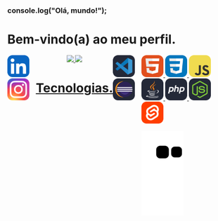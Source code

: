 ### console.log("Olá, mundo!");

# Bem-vindo(a) ao meu perfil.
<div style = "display: flex">

<div>
<a href = "https://www.linkedin.com/in/alef-silva-8a9819257/">
    <img aling = "center" alt = "linkedin" src = "https://raw.githubusercontent.com/tandpfun/skill-icons/59059d9d1a2c092696dc66e00931cc1181a4ce1f/icons/LinkedIn.svg" width = "50px" heigth = "50px">
<a href = "https://www.instagram.com/aleft_silva/">
    <img aling = "center" alt = "instagram" src = "https://raw.githubusercontent.com/tandpfun/skill-icons/59059d9d1a2c092696dc66e00931cc1181a4ce1f/icons/Instagram.svg" width = "50px" heigth = "50px">
</div>
  
<div align="center">
  <img height="180em" src="https://github-readme-stats.vercel.app/api?username=alefthiago&show_icons=true&theme=dracula"/>
  <img height="170em" src="https://github-readme-stats.vercel.app/api/top-langs/?username=alefthiago&layout=compact&langs_count=7&theme=dracula"/>
</div>

# Tecnologias.
<div style="display: inline_block">
<a href = "https://code.visualstudio.com/">
    <img aling = "center" alt = "VsCode" src = "https://raw.githubusercontent.com/tandpfun/skill-icons/59059d9d1a2c092696dc66e00931cc1181a4ce1f/icons/VSCode-Dark.svg" width = "50px" heigth = "50px">

  <a href = "https://www.eclipse.org/downloads/">
    <img aling = "center" alt = "eclipse" src = "https://raw.githubusercontent.com/tandpfun/skill-icons/59059d9d1a2c092696dc66e00931cc1181a4ce1f/icons/Eclipse-Dark.svg" width = "50px" heigth = "50px">
</div>

<div style="display: inline_block">
    <img aling = "center" alt = "html" src = "https://raw.githubusercontent.com/tandpfun/skill-icons/59059d9d1a2c092696dc66e00931cc1181a4ce1f/icons/HTML.svg" width = "50px" heigth = "50px">
    <img aling = "center" alt = "css" src = "https://raw.githubusercontent.com/tandpfun/skill-icons/59059d9d1a2c092696dc66e00931cc1181a4ce1f/icons/CSS.svg" width = "50px" heigth = "50px">
    <img aling = "center" alt = "js" src = "https://raw.githubusercontent.com/tandpfun/skill-icons/59059d9d1a2c092696dc66e00931cc1181a4ce1f/icons/JavaScript.svg" width = "50px" heigth = "50px">
    <img aling = "center" alt = "JAVA" src = "https://raw.githubusercontent.com/tandpfun/skill-icons/59059d9d1a2c092696dc66e00931cc1181a4ce1f/icons/Java-Dark.svg" width = "50px" heigth = "50px">
    <img aling = "center" alt = "PHP" src = "https://raw.githubusercontent.com/tandpfun/skill-icons/59059d9d1a2c092696dc66e00931cc1181a4ce1f/icons/PHP-Dark.svg" width = "50px" heigth = "50px">
    <img aling = "center" alt = "NODE.JS" src = "https://raw.githubusercontent.com/tandpfun/skill-icons/59059d9d1a2c092696dc66e00931cc1181a4ce1f/icons/NodeJS-Dark.svg" width = "50px" heigth = "50px">
</div>

<div style="display: inline_block">
    <img aling = "center" alt = "svelte" src = "https://raw.githubusercontent.com/tandpfun/skill-icons/59059d9d1a2c092696dc66e00931cc1181a4ce1f/icons/Svelte.svg" width = "50px" heigth = "50px">
</div>

![Snake animation](https://github.com/Mateus-Batista12/Mateus-Batista12/blob/output/github-contribution-grid-snake.svg)
